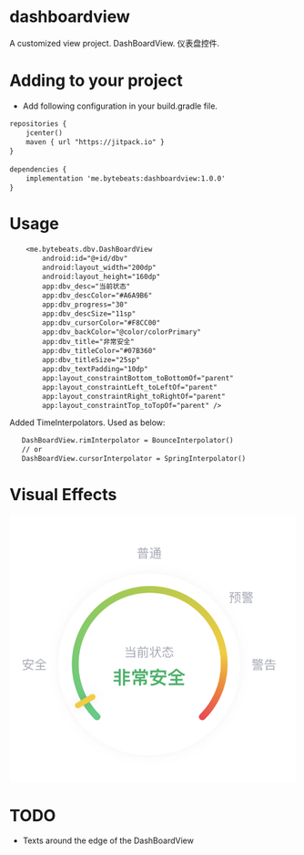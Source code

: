 # dashboardview
A customized view project. DashBoardView. 仪表盘控件.

# Adding to your project
* Add following configuration in your build.gradle file.

```
repositories {
    jcenter()
    maven { url "https://jitpack.io" }
}

dependencies {
    implementation 'me.bytebeats:dashboardview:1.0.0'
}
```

# Usage

```
    <me.bytebeats.dbv.DashBoardView
        android:id="@+id/dbv"
        android:layout_width="200dp"
        android:layout_height="160dp"
        app:dbv_desc="当前状态"
        app:dbv_descColor="#A6A9B6"
        app:dbv_progress="30"
        app:dbv_descSize="11sp"
        app:dbv_cursorColor="#F8CC00"
        app:dbv_backColor="@color/colorPrimary"
        app:dbv_title="非常安全"
        app:dbv_titleColor="#07B360"
        app:dbv_titleSize="25sp"
        app:dbv_textPadding="10dp"
        app:layout_constraintBottom_toBottomOf="parent"
        app:layout_constraintLeft_toLeftOf="parent"
        app:layout_constraintRight_toRightOf="parent"
        app:layout_constraintTop_toTopOf="parent" />

```
 Added TimeInterpolators. Used as below:
 ```
    DashBoardView.rimInterpolator = BounceInterpolator()
    // or
    DashBoardView.cursorInterpolator = SpringInterpolator()
 ```

# Visual Effects

![screenshot](app/screenshots/screen_shot_1.png)

# TODO

* Texts around the edge of the DashBoardView